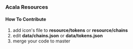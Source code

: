 ### Acala Resources

#### How To Contribute
  1. add icon's file to **resource/tokens** or **resource/chains**
  2. edit **data/chains.json** or **data/tokens.json**
  3. merge your code to master
